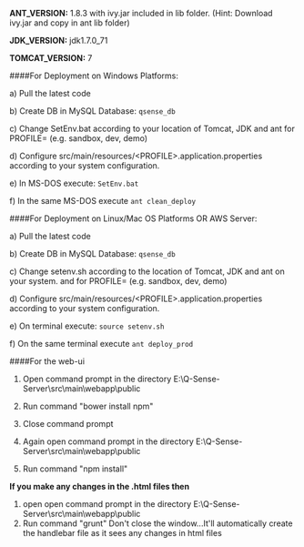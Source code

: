 **ANT_VERSION:** 1.8.3 with ivy.jar included in lib folder. (Hint: Download ivy.jar and copy in ant lib folder)

**JDK_VERSION:** jdk1.7.0_71

**TOMCAT_VERSION:** 7

####For Deployment on Windows Platforms:

a) Pull the latest code

b) Create DB in MySQL Database: `qsense_db`

c) Change SetEnv.bat according to your location of Tomcat, JDK and ant for PROFILE= (e.g. sandbox, dev, demo)

d) Configure src/main/resources/\<PROFILE>.application.properties according to your system configuration.

e) In MS-DOS execute: `SetEnv.bat`

f) In the same MS-DOS execute `ant clean_deploy`

####For Deployment on Linux/Mac OS Platforms OR AWS Server:

a) Pull the latest code

b) Create DB in MySQL Database: `qsense_db`

c) Change setenv.sh according to the location of Tomcat, JDK and ant on your system. and for PROFILE= (e.g. sandbox, dev, demo)

d) Configure src/main/resources/\<PROFILE>.application.properties according to your system configuration.

e) On terminal execute: `source setenv.sh`

f) On the same terminal execute `ant deploy_prod`


####For the web-ui

1.	Open command prompt in the directory E:\Q-Sense-Server\src\main\webapp\public

2.	Run command "bower install npm"

3.	Close command prompt

4.	Again open command prompt in the directory E:\Q-Sense-Server\src\main\webapp\public

5.	Run command "npm install"

**If you make any changes in the .html files then**

1.	open open command prompt in the directory E:\Q-Sense-Server\src\main\webapp\public
2. 	Run command "grunt" 
Don't close the window...It'll automatically create the handlebar file as it sees any changes in html files
